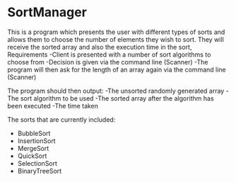 


# SortManager
This is a program which presents the user with different types of sorts and allows them to choose the number of elements they wish to sort. They will receive the sorted array and also the execution time in the sort,
Requirements 
-Client is presented with a number of sort algorithms to choose from
-Decision is given via the command line (Scanner)
-The program will then ask for the length of an array again via the command line (Scanner)

The program should then output:
-The unsorted randomly generated array
-The sort algorithm to be used
-The sorted array after the algorithm has been executed
-The time taken

The sorts that are currently included:
- BubbleSort
- InsertionSort
- MergeSort
- QuickSort
- SelectionSort
- BinaryTreeSort

